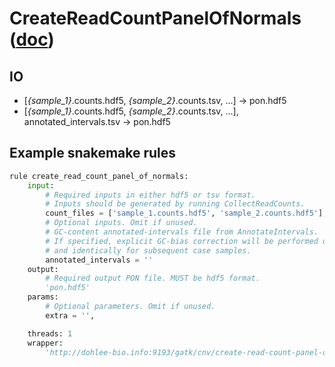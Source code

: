 # CreateReadCountPanelOfNormals ([doc](https://software.broadinstitute.org/gatk/documentation/tooldocs/current/org_broadinstitute_hellbender_tools_copynumber_CreateReadCountPanelOfNormals.php))

## IO

- [*{sample_1}*.counts.hdf5, *{sample_2}*.counts.tsv, ...] -> pon.hdf5
- [*{sample_1}*.counts.hdf5, *{sample_2}*.counts.tsv, ...], annotated_intervals.tsv -> pon.hdf5

## Example snakemake rules
```python
rule create_read_count_panel_of_normals:
    input:
        # Required inputs in either hdf5 or tsv format.
        # Inputs should be generated by running CollectReadCounts.
        count_files = ['sample_1.counts.hdf5', 'sample_2.counts.hdf5'],
        # Optional inputs. Omit if unused.
        # GC-content annotated-intervals file from AnnotateIntervals.
        # If specified, explicit GC-bias correction will be performed on the panel samples,
        # and identically for subsequent case samples.
        annotated_intervals = ''
    output:
        # Required output PON file. MUST be hdf5 format.
        'pon.hdf5'
    params:
        # Optional parameters. Omit if unused.
        extra = '',

    threads: 1
    wrapper:
        'http://dohlee-bio.info:9193/gatk/cnv/create-read-count-panel-of-normals'

```
